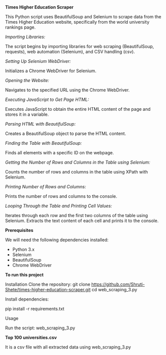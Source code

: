 **Times Higher Education Scraper**

This Python script uses BeautifulSoup and Selenium to scrape data from the Times Higher Education website, specifically from the world university rankings page.

*Importing Libraries:*

The script begins by importing libraries for web scraping (BeautifulSoup, requests), web automation (Selenium), and CSV handling (csv).

*Setting Up Selenium WebDriver:*

Initializes a Chrome WebDriver for Selenium.

*Opening the Website:*

Navigates to the specified URL using the Chrome WebDriver.

*Executing JavaScript to Get Page HTML:*

Executes JavaScript to obtain the entire HTML content of the page and stores it in a variable.

*Parsing HTML with BeautifulSoup:*

Creates a BeautifulSoup object to parse the HTML content.

*Finding the Table with BeautifulSoup:*

Finds all <table> elements with a specific ID on the webpage.

*Getting the Number of Rows and Columns in the Table using Selenium:*

Counts the number of rows and columns in the table using XPath with Selenium.

*Printing Number of Rows and Columns:*

Prints the number of rows and columns to the console.

*Looping Through the Table and Printing Cell Values:*

Iterates through each row and the first two columns of the table using Selenium.
Extracts the text content of each cell and prints it to the console.

**Prerequisites**

We will need the following dependencies installed:

- Python 3.x
- Selenium
- BeautifulSoup
- Chrome WebDriver

**To run this project**

Installation
Clone the repository: 
                      git clone https://github.com/Shruti-Shete/times-higher-education-scraper.git
                      cd web_scraping_3.py
                      
Install dependencies:

pip install -r requirements.txt

Usage

Run the script: web_scraping_3.py

**Top 100 universities.csv**

It is a csv file with all extracted data using web_scraping_3.py 
